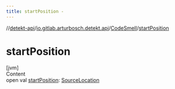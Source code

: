 ```yaml
---
title: startPosition -
---
```

//[detekt-api](../../index.md)/[io.gitlab.arturbosch.detekt.api](../index.md)/[CodeSmell](index.md)/[startPosition](start-position.md)



# startPosition  
[jvm]  
Content  
open val [startPosition](start-position.md): [SourceLocation](../-source-location/index.md)  



